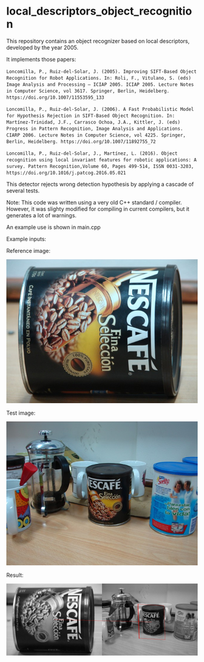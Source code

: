 # local_descriptors_object_recognition

This repository contains an object recognizer based on local descriptors, developed by the year 2005.

It implements those papers:

`Loncomilla, P., Ruiz-del-Solar, J. (2005). Improving SIFT-Based Object Recognition for Robot Applications. In: Roli, F., Vitulano, S. (eds) Image Analysis and Processing – ICIAP 2005. ICIAP 2005. Lecture Notes in Computer Science, vol 3617. Springer, Berlin, Heidelberg. https://doi.org/10.1007/11553595_133`

`Loncomilla, P., Ruiz-del-Solar, J. (2006). A Fast Probabilistic Model for Hypothesis Rejection in SIFT-Based Object Recognition. In: Martínez-Trinidad, J.F., Carrasco Ochoa, J.A., Kittler, J. (eds) Progress in Pattern Recognition, Image Analysis and Applications. CIARP 2006. Lecture Notes in Computer Science, vol 4225. Springer, Berlin, Heidelberg. https://doi.org/10.1007/11892755_72`

`Loncomilla, P., Ruiz-del-Solar, J., Martínez, L. (2016). Object recognition using local invariant features for robotic applications: A survey. Pattern Recognition,Volume 60, Pages 499-514, ISSN 0031-3203, https://doi.org/10.1016/j.patcog.2016.05.021`


This detector rejects wrong detection hypothesis by applying a cascade of several tests.

Note: This code was written using a very old C++ standard / compiler. However, it was slighty modified for compiling in current compilers, but it generates a lot of warnings.

An example use is shown in main.cpp


Example inputs:

Reference image:

![Reference image](https://github.com/ploncomi/local_descriptors_object_recognition/blob/main/uch010a.jpg)

Test image:

![Test image](https://github.com/ploncomi/local_descriptors_object_recognition/blob/main/uch010b.jpg)

Result:

![Result](https://github.com/ploncomi/local_descriptors_object_recognition/blob/main/imdraw.jpg)
